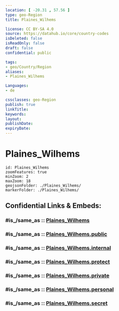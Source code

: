 ```yaml
---
location: [ -20.31 , 57.56 ] 
type: geo-Region
title: Plaines_Wilhems

license: CC BY-SA 4.0
source: https://datahub.io/core/country-codes
isDeleted: false
isReadOnly: false
draft: false
confidential: public

tags:
- geo/Country/Region
aliases:
- Plaines_Wilhems

Languages:
- de

cssclasses: geo-Region
publish: true
linkTitle: 
keywords: 
layout: 
publishDate: 
expiryDate: 
---
```


# Plaines_Wilhems

```leaflet
id: Plaines_Wilhems
zoomFeatures: true 
minZoom: 2 
maxZoom: 18
geojsonFolder: ./Plaines_Wilhems/
markerFolder: ./Plaines_Wilhems/
```


## Confidential Links & Embeds: 

### #is_/same_as :: [Plaines_Wilhems](/_Standards/Earth/Continent/Africa/Africa~East/Mauritius/Districts~Mauritius/Plaines_Wilhems.md) 

### #is_/same_as :: [Plaines_Wilhems.public](/_public/Earth/Continent/Africa/Africa~East/Mauritius/Districts~Mauritius/Plaines_Wilhems.public.md) 

### #is_/same_as :: [Plaines_Wilhems.internal](/_internal/Earth/Continent/Africa/Africa~East/Mauritius/Districts~Mauritius/Plaines_Wilhems.internal.md) 

### #is_/same_as :: [Plaines_Wilhems.protect](/_protect/Earth/Continent/Africa/Africa~East/Mauritius/Districts~Mauritius/Plaines_Wilhems.protect.md) 

### #is_/same_as :: [Plaines_Wilhems.private](/_private/Earth/Continent/Africa/Africa~East/Mauritius/Districts~Mauritius/Plaines_Wilhems.private.md) 

### #is_/same_as :: [Plaines_Wilhems.personal](/_personal/Earth/Continent/Africa/Africa~East/Mauritius/Districts~Mauritius/Plaines_Wilhems.personal.md) 

### #is_/same_as :: [Plaines_Wilhems.secret](/_secret/Earth/Continent/Africa/Africa~East/Mauritius/Districts~Mauritius/Plaines_Wilhems.secret.md)

